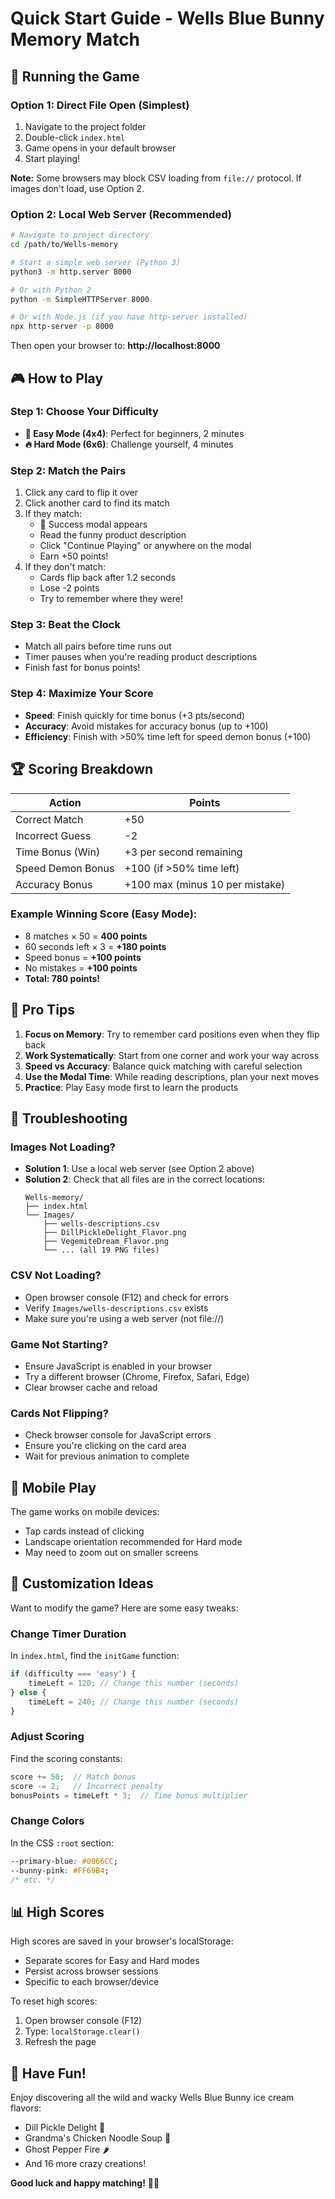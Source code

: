 # Quick Start Guide - Wells Blue Bunny Memory Match

## 🚀 Running the Game

### Option 1: Direct File Open (Simplest)
1. Navigate to the project folder
2. Double-click `index.html`
3. Game opens in your default browser
4. Start playing!

**Note:** Some browsers may block CSV loading from `file://` protocol. If images don't load, use Option 2.

### Option 2: Local Web Server (Recommended)
```bash
# Navigate to project directory
cd /path/to/Wells-memory

# Start a simple web server (Python 3)
python3 -m http.server 8000

# Or with Python 2
python -m SimpleHTTPServer 8000

# Or with Node.js (if you have http-server installed)
npx http-server -p 8000
```

Then open your browser to: **http://localhost:8000**

## 🎮 How to Play

### Step 1: Choose Your Difficulty
- **🍦 Easy Mode (4x4)**: Perfect for beginners, 2 minutes
- **🔥 Hard Mode (6x6)**: Challenge yourself, 4 minutes

### Step 2: Match the Pairs
1. Click any card to flip it over
2. Click another card to find its match
3. If they match:
   - 🎉 Success modal appears
   - Read the funny product description
   - Click "Continue Playing" or anywhere on the modal
   - Earn +50 points!
4. If they don't match:
   - Cards flip back after 1.2 seconds
   - Lose -2 points
   - Try to remember where they were!

### Step 3: Beat the Clock
- Match all pairs before time runs out
- Timer pauses when you're reading product descriptions
- Finish fast for bonus points!

### Step 4: Maximize Your Score
- **Speed**: Finish quickly for time bonus (+3 pts/second)
- **Accuracy**: Avoid mistakes for accuracy bonus (up to +100)
- **Efficiency**: Finish with >50% time left for speed demon bonus (+100)

## 🏆 Scoring Breakdown

| Action | Points |
|--------|--------|
| Correct Match | +50 |
| Incorrect Guess | -2 |
| Time Bonus (Win) | +3 per second remaining |
| Speed Demon Bonus | +100 (if >50% time left) |
| Accuracy Bonus | +100 max (minus 10 per mistake) |

### Example Winning Score (Easy Mode):
- 8 matches × 50 = **400 points**
- 60 seconds left × 3 = **+180 points**
- Speed bonus = **+100 points**
- No mistakes = **+100 points**
- **Total: 780 points!**

## 🎯 Pro Tips

1. **Focus on Memory**: Try to remember card positions even when they flip back
2. **Work Systematically**: Start from one corner and work your way across
3. **Speed vs Accuracy**: Balance quick matching with careful selection
4. **Use the Modal Time**: While reading descriptions, plan your next moves
5. **Practice**: Play Easy mode first to learn the products

## 🐛 Troubleshooting

### Images Not Loading?
- **Solution 1**: Use a local web server (see Option 2 above)
- **Solution 2**: Check that all files are in the correct locations:
  ```
  Wells-memory/
  ├── index.html
  └── Images/
      ├── wells-descriptions.csv
      ├── DillPickleDelight_Flavor.png
      ├── VegemiteDream_Flavor.png
      └── ... (all 19 PNG files)
  ```

### CSV Not Loading?
- Open browser console (F12) and check for errors
- Verify `Images/wells-descriptions.csv` exists
- Make sure you're using a web server (not file://)

### Game Not Starting?
- Ensure JavaScript is enabled in your browser
- Try a different browser (Chrome, Firefox, Safari, Edge)
- Clear browser cache and reload

### Cards Not Flipping?
- Check browser console for JavaScript errors
- Ensure you're clicking on the card area
- Wait for previous animation to complete

## 📱 Mobile Play

The game works on mobile devices:
- Tap cards instead of clicking
- Landscape orientation recommended for Hard mode
- May need to zoom out on smaller screens

## 🎨 Customization Ideas

Want to modify the game? Here are some easy tweaks:

### Change Timer Duration
In `index.html`, find the `initGame` function:
```javascript
if (difficulty === 'easy') {
    timeLeft = 120; // Change this number (seconds)
} else {
    timeLeft = 240; // Change this number (seconds)
}
```

### Adjust Scoring
Find the scoring constants:
```javascript
score += 50;  // Match bonus
score -= 2;   // Incorrect penalty
bonusPoints = timeLeft * 3;  // Time bonus multiplier
```

### Change Colors
In the CSS `:root` section:
```css
--primary-blue: #0066CC;
--bunny-pink: #FF69B4;
/* etc. */
```

## 📊 High Scores

High scores are saved in your browser's localStorage:
- Separate scores for Easy and Hard modes
- Persist across browser sessions
- Specific to each browser/device

To reset high scores:
1. Open browser console (F12)
2. Type: `localStorage.clear()`
3. Refresh the page

## 🎉 Have Fun!

Enjoy discovering all the wild and wacky Wells Blue Bunny ice cream flavors:
- Dill Pickle Delight 🥒
- Grandma's Chicken Noodle Soup 🍜
- Ghost Pepper Fire 🌶️
- And 16 more crazy creations!

**Good luck and happy matching!** 🐰🍦

